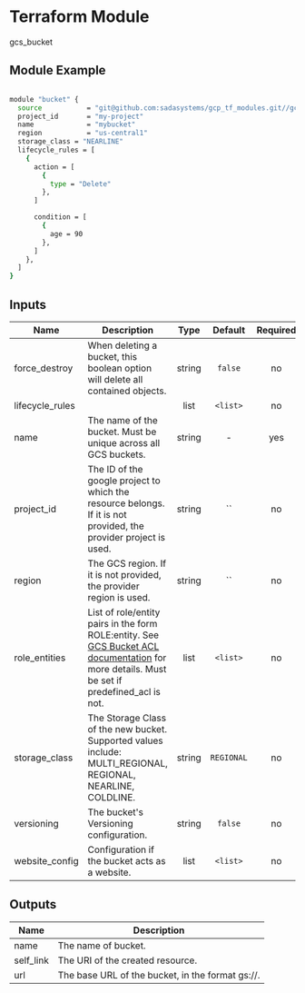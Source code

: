# Terraform Module

gcs_bucket

## Module Example

```bash

module "bucket" {
  source           = "git@github.com:sadasystems/gcp_tf_modules.git//gcp/gcs_bucket/v1"
  project_id       = "my-project"
  name             = "mybucket"
  region           = "us-central1"
  storage_class = "NEARLINE"
  lifecycle_rules = [
    {
      action = [
        {
          type = "Delete"
        },
      ]

      condition = [
        {
          age = 90
        },
      ]
    },
  ]
}

```

<!-- BEGINNING OF PRE-COMMIT-TERRAFORM DOCS HOOK -->

## Inputs

| Name | Description | Type | Default | Required |
|------|-------------|:----:|:-----:|:-----:|
| force_destroy | When deleting a bucket, this boolean option will delete all contained objects. | string | `false` | no |
| lifecycle_rules |  | list | `<list>` | no |
| name | The name of the bucket. Must be unique across all GCS buckets. | string | - | yes |
| project_id | The ID of the google project to which the resource belongs. If it is not provided, the provider project is used. | string | `` | no |
| region | The GCS region. If it is not provided, the provider region is used. | string | `` | no |
| role_entities | List of role/entity pairs in the form ROLE:entity. See [GCS Bucket ACL documentation](https://cloud.google.com/storage/docs/json_api/v1/bucketAccessControls) for more details. Must be set if predefined_acl is not. | list | `<list>` | no |
| storage_class | The Storage Class of the new bucket. Supported values include: MULTI_REGIONAL, REGIONAL, NEARLINE, COLDLINE. | string | `REGIONAL` | no |
| versioning | The bucket's Versioning configuration. | string | `false` | no |
| website_config | Configuration if the bucket acts as a website. | list | `<list>` | no |

## Outputs

| Name | Description |
|------|-------------|
| name | The name of bucket. |
| self_link | The URI of the created resource. |
| url | The base URL of the bucket, in the format gs://<bucket-name>. |

<!-- END OF PRE-COMMIT-TERRAFORM DOCS HOOK -->
